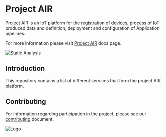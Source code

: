 # Project AIR

Project AIR is an IoT platform for the registration of devices, process of IoT produced data and definition, deployment and configuration of Application pipelines.

For more information please visit [Project AIR](https://tibcosoftware.github.io/labs-air/) docs page.

![Static Analysis](https://github.com/TIBCOSoftware/labs-air-services/workflows/Static%20Analysis/badge.svg)

## Introduction

This repository contains a list of different services that form the project AIR platform.

## Contributing

For information regarding participation in the project, please see our
[contributing](https://github.com/TIBCOSoftware/labs-air/CONTRIBUTING.md)
document.

![Logo](https://tibcosoftware.github.io/TIBCO-LABS/about/tibcolabs-brand.png "Labs Logo")
